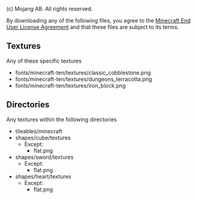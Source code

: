 (c) Mojang AB. All rights reserved.

By downloading any of the following files, you agree to the [Minecraft End User License Agreement](https://www.minecraft.net/en-us/eula) and that these files are subject to its terms.

## Textures
Any of these specific textures
- fonts/minecraft-ten/textures/classic_cobblestone.png
- fonts/minecraft-ten/textures/dungeons_terracotta.png
- fonts/minecraft-ten/textures/iron_block.png

## Directories
Any textures within the following directories
- tileables/minecraft
- shapes/cube/textures
  - Except:
    - flat.png
- shapes/sword/textures
  - Except:
    - flat.png
- shapes/heart/textures
  - Except:
    - flat.png